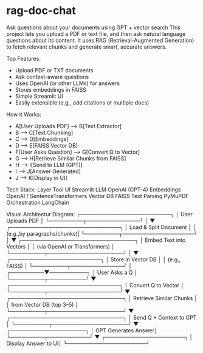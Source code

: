 # rag-doc-chat
Ask questions about your documents using GPT + vector search
This project lets you upload a PDF or text file, and then ask natural language questions about its content. It uses RAG (Retrieval-Augmented Generation) to fetch relevant chunks and generate smart, accurate answers.

Top Features:

- Upload PDF or TXT documents
- Ask context-aware questions
- Uses OpenAI (or other LLMs) for answers
- Stores embeddings in FAISS
- Simple Streamlit UI
- Easily extensible (e.g., add citations or multiple docs)

How it Works:
- A[User Uploads PDF] --> B[Text Extractor]
- B --> C[Text Chunking]
- C --> D[Embeddings]
- D --> E[FAISS Vector DB]
- F[User Asks Question] --> G[Convert Q to Vector]
- G --> H[Retrieve Similar Chunks from FAISS]
- H --> I[Send to LLM (GPT)]
- I --> J[Answer Generated]
- J --> K[Display in UI]

Tech Stack:
Layer	          Tool
UI	            Streamlit
LLM             OpenAI (GPT-4)
Embeddings	    OpenAI / SentenceTransformers
Vector DB       FAISS
Text Parsing	  PyMuPDF
Orchestration	  LangChain


Visual Architectur Diagram: 
              ┌────────────────────────┐
              │   User Uploads PDF     │
              └─────────┬──────────────┘
                        │
                        ▼
           ┌─────────────────────────────┐
           │     Load & Split Document   │
           │  (e.g.,by paragraphs/chunks)|
           └─────────┬───────────────────┘
                     │
                     ▼
           ┌──────────────────────────────┐
           │ Embed Text into Vectors      │
           │ (via OpenAI or Transformers) │
           └─────────┬────────────────────┘
                     │
                     ▼
           ┌────────────────────────┐
           │   Store in Vector DB   │
           │       (e.g., FAISS)    │
           └─────────┬──────────────┘
                     │
           ┌─────────▼──────────┐
           │   User Asks a Q    │
           └─────────┬──────────┘
                     ▼
          ┌─────────────────────────────┐
          │ Convert Q to Vector         │
          └─────────┬───────────────────┘
                    ▼
          ┌──────────────────────────────┐
          │ Retrieve Similar Chunks      │
          │ from Vector DB (top 3–5)     │
          └─────────┬────────────────────┘
                    ▼
          ┌──────────────────────────────┐
          │ Send Q + Context to GPT      │
          └─────────┬────────────────────┘
                    ▼
          ┌────────────────────┐
          │ GPT Generates Answer│
          └─────────┬───────────┘
                    ▼
          ┌─────────────────────┐
          │ Display Answer to UI│
          └─────────────────────┘







